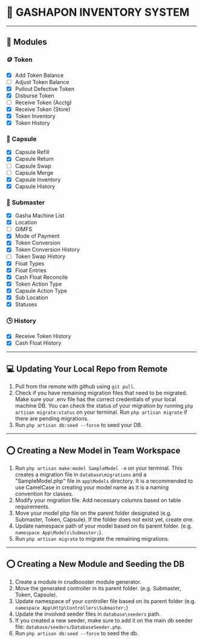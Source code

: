 # 📄 GASHAPON INVENTORY SYSTEM

---

## 📔 Modules

### 🪙 Token

-   [x] Add Token Balance
-   [ ] Adjust Token Balance
-   [x] Pullout Defective Token
-   [x] Disburse Token
-   [ ] Receive Token (Acctg)
-   [x] Receive Token (Store)
-   [x] Token Inventory
-   [x] Token History

### 💊 Capsule

-   [x] Capsule Refill
-   [x] Capsule Return
-   [ ] Capsule Swap
-   [ ] Capsule Merge
-   [x] Capsule Inventory
-   [x] Capsule History

### 📃 Submaster

-   [x] Gasha Machine List
-   [x] Location
-   [ ] GIMFS
-   [x] Mode of Payment
-   [x] Token Conversion
-   [x] Token Conversion History
-   [ ] Token Swap History
-   [x] Float Types
-   [x] Float Entries
-   [x] Cash Float Reconcile
-   [x] Token Action Type
-   [x] Capsule Action Type
-   [x] Sub Location
-   [x] Statuses

### 🕒 History

-   [x] Receive Token History
-   [x] Cash Float History

---

## 💻 Updating Your Local Repo from Remote

1. Pull from the remote with github using `git pull`.
2. Check if you have remaining migration files that need to be migrated. Make sure your .env file has the correct credentials of your local machine DB. You can check the status of your migration by running `php artisan migrate:status` on your terminal. Run `php artisan migrate` if there are pending migrations.
3. Run `php artisan db:seed --force` to seed your DB.

---

## ⭕ Creating a New Model in Team Workspace

1. Run `php artisan make:model SampleModel -m` on your terminal. This creates a migration file in `database\migrations` and a "SampleModel.php" file in `app\Models` directory. It is a recommended to use CamelCase in creating your model name as it is a naming convention for classes.
2. Modify your migration file. Add necessary columns based on table requirements.
3. Move your model php file on the parent folder designated (e.g. Submaster, Token, Capsule). If the folder does not exist yet, create one.
4. Update namespace path of your model based on its parent folder. (e.g. `namespace App\Models\Submaster;`).
5. Run `php artisan migrate` to migrate the remaining migrations.

---

## ⭕ Creating a New Module and Seeding the DB

1. Create a module in crudbooster module generator.
2. Move the generated controller in its parent folder. (e.g. Submaster, Token, Capsule).
3. Update namespace of your controller file based on its parent folder (e.g. `namespace App\Http\Controllers\Submaster;`)
4. Update the involved seeder files in `database\seeders` path.
5. If you created a new seeder, make sure to add it on the main db seeder file: `database/seeders/DatabaseSeeder.php`.
6. Run `php artisan db:seed --force` to seed the db.
